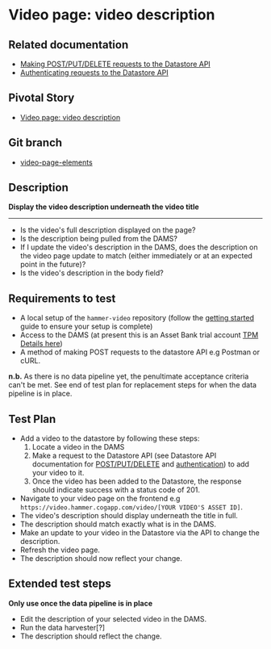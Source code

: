 <!-- Generate a new file using -->
<!-- sed -e "s/\Video page: video description /My story/" -e "s/\169994866/156128780/" -e "s/\video-description-169994866/`git_current_branch`/g" template.md | tee "`git_current_branch`.md" -->

# Video page: video description

## Related documentation
- [Making POST/PUT/DELETE requests to the Datastore API](https://github.com/HammerMuseum/hammer-datastore/blob/video-endpoint-170053908/docs/api.md#CRUD)
- [Authenticating requests to the Datastore API](https://github.com/HammerMuseum/hammer-datastore/blob/video-endpoint-170053908/docs/api.md#Authentication)

## Pivotal Story

* [Video page: video description](https://www.pivotaltracker.com/story/show/169994866)

## Git branch

* [video-page-elements](https://github.com/HammerMuseum/hammer-video/tree/video-page-elements)

## Description

**Display the video description underneath the video title**

---
- Is the video's full description displayed on the page?
- Is the description being pulled from the DAMS?
- If I update the video's description in the DAMS, does the description on the video page update to match (either immediately or at an expected point in the future)?
- Is the video's description in the body field?

## Requirements to test
- A local setup of the `hammer-video` repository (follow the [getting started](../../README.md) guide to ensure your setup is complete)
- Access to the DAMS (at present this is an Asset Bank trial account [TPM Details here](http://tpm.office.cogapp.com/index.php/pwd/view/649))
- A method of making POST requests to the datastore API e.g Postman or cURL.

**n.b.** As there is no data pipeline yet, the penultimate acceptance criteria can't be met. See end of test plan for replacement steps for when the data pipeline is in place.

## Test Plan
- Add a video to the datastore by following these steps:
    1. Locate a video in the DAMS
    2. Make a request to the Datastore API (see Datastore API documentation for [POST/PUT/DELETE](https://github.com/HammerMuseum/hammer-datastore/blob/video-endpoint-170053908/docs/api.md#CRUD) and [authentication](https://github.com/HammerMuseum/hammer-datastore/blob/video-endpoint-170053908/docs/api.md#Authentication)) to add your video to it.
    3. Once the video has been added to the Datastore, the response should indicate success with a status code of 201.
- Navigate to your video page on the frontend e.g `https://video.hammer.cogapp.com/video/[YOUR VIDEO'S ASSET ID]`.
- The video's description should display underneath the title in full.
- The description should match exactly what is in the DAMS.
- Make an update to your video in the Datastore via the API to change the description.
- Refresh the video page.
- The description should now reflect your change.


## Extended test steps
**Only use once the data pipeline is in place**
- Edit the description of your selected video in the DAMS.
- Run the data harvester[?]
- The description should reflect the change.